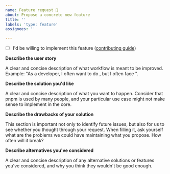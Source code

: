 ```yaml
---
name: Feature request 🔮
about: Propose a concrete new feature
title: ''
labels: 'type: feature'
assignees: ''

---
```


<!--
  These issues are for **concrete and actionable proposals**. If you just have
  a general problem that you would like to brainstorm, open a Discussion instead (https://github.com/pnpm/pnpm/discussions).
-->

- [ ] I'd be willing to implement this feature ([contributing guide](https://github.com/pnpm/pnpm/blob/main/CONTRIBUTING.md))

**Describe the user story**

A clear and concise description of what workflow is meant to be improved.
Example: "As a developer, I often want to do <something>, but I often face <problem>".

**Describe the solution you'd like**

A clear and concise description of what you want to happen. Consider that pnpm is used
by many people, and your particular use case might not make sense to implement in the core.

**Describe the drawbacks of your solution**

This section is important not only to identify future issues, but also for us to see whether
you thought through your request. When filling it, ask yourself what are the problems we could
have maintaining what you propose. How often will it break?

**Describe alternatives you've considered**

A clear and concise description of any alternative solutions or features you've considered,
and why you think they wouldn't be good enough.